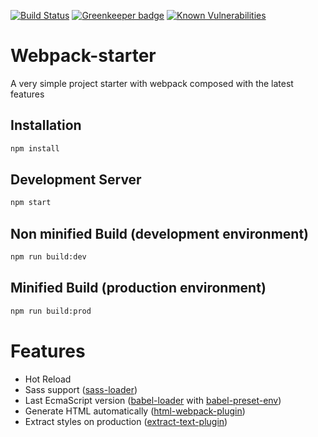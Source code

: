 [![Build Status](https://travis-ci.org/vitorcamachoo/webpack-starter.svg?branch=master)](https://travis-ci.org/vitorcamachoo/webpack-starter)
[![Greenkeeper badge](https://badges.greenkeeper.io/ForbesLindesay/uglify-to-browserify.svg)](https://greenkeeper.io/)
[![Known Vulnerabilities](https://snyk.io/test/github/vitorcamachoo/webpack-starter/badge.svg)](https://snyk.io/test/github/vitorcamachoo/webpack-starter)

# Webpack-starter 

A very simple project starter with webpack composed with the latest features
 
## Installation
```sh
npm install
```

## Development Server
```sh
npm start
```
## Non minified Build (development environment)
```sh
npm run build:dev
```

## Minified Build (production environment)
```sh
npm run build:prod
```

# Features
* Hot Reload
* Sass support ([sass-loader](https://github.com/jtangelder/sass-loader))
* Last EcmaScript version ([babel-loader](https://github.com/babel/babel-loader) with [babel-preset-env](https://github.com/babel/babel-preset-env))
* Generate HTML automatically ([html-webpack-plugin](https://github.com/jantimon/html-webpack-plugin))
* Extract styles on production ([extract-text-plugin](https://github.com/webpack/extract-text-webpack-plugin))
